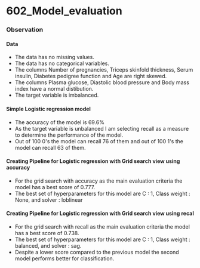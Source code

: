 # 602_Model_evaluation

### Observation
#### Data
- The data has no missing values.
- The data has no categorical variables.
- The columns Number of pregnancies, Triceps skinfold thickness, Serum insulin, Diabetes pedigree function and Age are right skewed.
- The columns Plasma glucose, Diastolic blood pressure and Body mass index have a normal distibution.
- The target variable is imbalanced.

#### Simple Logistic regression model
- The accuracy of the model is 69.6%
- As the target variable is unbalanced I am selecting recall as a measure to determine the performance of the model.
- Out of 100 0's the model can recall 76 of them and out of 100 1's the model can recall 63 of them.

#### Creating Pipeline for Logistic regression with Grid search view using accuracy
- For the grid search with accuracy as the main evaluation criteria the model has a best score of 0.777.
- The best set of hyperparameters for this model are C : 1, Class weight : None, and solver : loblinear

#### Creating Pipeline for Logistic regression with Grid search view using recal
- For the grid search with recall as the main evaluation criteria the model has a best score of 0.738.
- The best set of hyperparameters for this model are C : 1, Class weight : balanced, and solver : sag.
- Despite a lower score compared to the previous model the second model performs better for classification.
